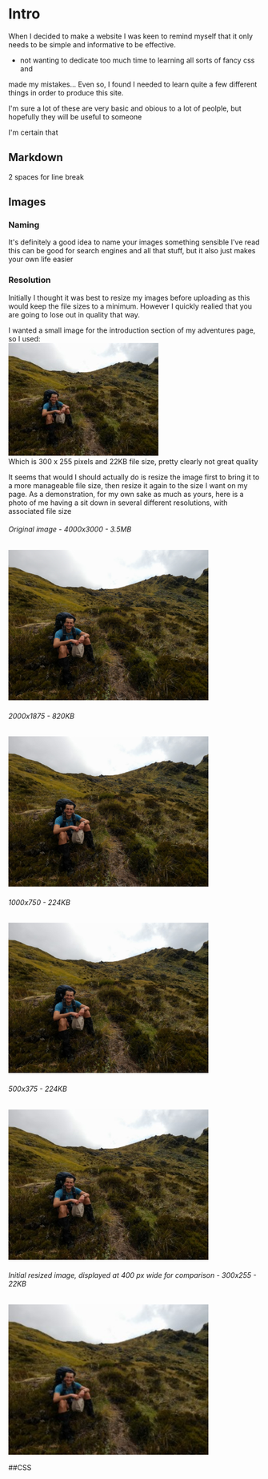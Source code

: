 # Intro
When I decided to make a website I was keen to remind myself that it only needs to be simple and informative to be effective. 
- not wanting to dedicate too much time to learning all sorts of fancy css and 

made my mistakes...
Even so, I found I needed to learn quite a few different things in order to produce this site. 

I'm sure a lot of these are very basic and obious to a lot of peolple, but hopefully they will be useful to someone

I'm certain that 

## Markdown
2 spaces for line break

## Images

### Naming
It's definitely a good idea to name your images something sensible
I've read this can be good for search engines and all that stuff, but it also just makes your own life easier

### Resolution
Initially I thought it was best to resize my images before uploading as this would keep the file sizes to a minimum. However I quickly realied that you are going to lose out in quality that way. 

I wanted a small image for the introduction section of my adventures page, so I used: <br>
<img src="/images/learning/website/resolution-300x225.jpg" alt = '300 by 225 pixel image of me sitting down on a hill'/> <br>
Which is 300 x 255 pixels and 22KB file size, pretty clearly not great quality

It seems that would I should actually do is resize the image first to bring it to a more manageable file size, then resize it again to the size I want on my page. As a demonstration, for my own sake as much as yours, here is a photo of me having a sit down in several different resolutions, with associated file size <br>

###### Original image - 4000x3000 - 3.5MB <br>
<img width="400" src="/images/learning/website/resolution-4000x3000.jpg" alt = '4000 by 3000 pixel image of me sitting down on a hill'/>
<br>

###### 2000x1875 - 820KB <br>
<img width="400" src="/images/learning/website/resolution-2000x1500.jpg" alt = '2000 by 1500 pixel image of me sitting down on a hill'/>
<br>

###### 1000x750 - 224KB <br>
<img width="400" src="/images/learning/website/resolution-1000x750.jpg" alt = '1000 by 750 pixel image of me sitting down on a hill'/>
<br>

###### 500x375 - 224KB <br>
<img width="400" src="/images/learning/website/resolution-500x375.jpg" alt = '500 by 375 pixel image of me sitting down on a hill'/>
<br>

###### Initial resized image, displayed at 400 px wide for comparison - 300x255 - 22KB <br>
<img width="400" src="/images/learning/website/resolution-300x225.jpg" alt = '300 by 225 pixel image of me sitting down on a hill'/>
<br>

##CSS
